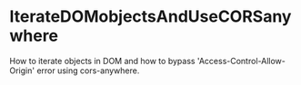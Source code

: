 # IterateDOMobjectsAndUseCORSanywhere
How to iterate objects in DOM and how to bypass 'Access-Control-Allow-Origin' error using cors-anywhere.

